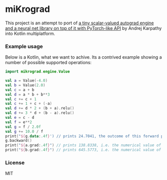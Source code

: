 # miKrograd

This project is an attempt to port of [a tiny scalar-valued autograd engine and a neural net library on top of it with PyTorch-like API](https://github.com/karpathy/micrograd) by Andrej Karpathy into Kotlin multiplatform.

### Example usage

Below is a Kotlin, what we want to achive. Its a contrived example showing a number of possible supported operations:

```kotlin
import mikrograd.engine.Value

val a = Value(-4.0)
val b = Value(2.0)
val c = a + b
val d = a * b + b**3
val c += c + 1
val c += 1 + c + (-a)
val d += d * 2 + (b + a).relu()
val d += 3 * d + (b - a).relu()
val e = c - d
val f = e**2
val g = f / 2.0f
val g += 10.0 / f
print("${g.data:.4f}') // prints 24.7041, the outcome of this forward pass
g.backward()
print("${a.grad:.4f}") // prints 138.8338, i.e. the numerical value of dg/da
print("${b.grad:.4f}") // prints 645.5773, i.e. the numerical value of dg/db
```

### License

MIT
